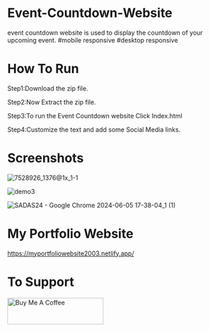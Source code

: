 # Event-Countdown-Website
event countdown website is used to display the countdown of your upcoming event. #mobile responsive #desktop responsive

# How To Run
Step1:Download the zip file.

Step2:Now Extract the zip file.

Step3:To run the Event Countdown website Click Index.html

Step4:Customize the text and add some Social Media links.

# Screenshots 
![7528926_1376@1x_1-1](https://github.com/ezhilezhil/Event-Countdown-Website/assets/167604422/65515930-50b6-445d-b7cb-a989b5f92fe8)

![demo3](https://github.com/ezhilezhil/Event-Countdown-Website/assets/167604422/a7f99522-1495-41a1-b89f-492166add27b)

![SADAS24 - Google Chrome 2024-06-05 17-38-04_1 (1)](https://github.com/ezhilezhil/Event-Countdown-Website/assets/167604422/6a00f400-e3be-43be-a3a6-89a8aaee5524)

# My Portfolio Website
https://myportfoliowebsite2003.netlify.app/

# To Support 
<a href="https://www.buymeacoffee.com/ezhilarasu" target="_blank"><img src="https://cdn.buymeacoffee.com/buttons/v2/default-yellow.png" alt="Buy Me A Coffee" style="height: 60px !important;width: 217px !important;" ></a>

